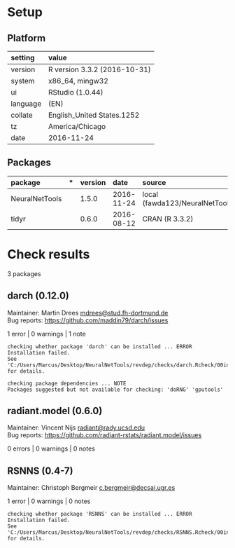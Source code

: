# Setup

## Platform

|setting  |value                        |
|:--------|:----------------------------|
|version  |R version 3.3.2 (2016-10-31) |
|system   |x86_64, mingw32              |
|ui       |RStudio (1.0.44)             |
|language |(EN)                         |
|collate  |English_United States.1252   |
|tz       |America/Chicago              |
|date     |2016-11-24                   |

## Packages

|package        |*  |version |date       |source                             |
|:--------------|:--|:-------|:----------|:----------------------------------|
|NeuralNetTools |   |1.5.0   |2016-11-24 |local (fawda123/NeuralNetTools@NA) |
|tidyr          |   |0.6.0   |2016-08-12 |CRAN (R 3.3.2)                     |

# Check results
3 packages

## darch (0.12.0)
Maintainer: Martin Drees <mdrees@stud.fh-dortmund.de>  
Bug reports: https://github.com/maddin79/darch/issues

1 error  | 0 warnings | 1 note 

```
checking whether package 'darch' can be installed ... ERROR
Installation failed.
See 'C:/Users/Marcus/Desktop/NeuralNetTools/revdep/checks/darch.Rcheck/00install.out' for details.

checking package dependencies ... NOTE
Packages suggested but not available for checking: 'doRNG' 'gputools'
```

## radiant.model (0.6.0)
Maintainer: Vincent Nijs <radiant@rady.ucsd.edu>  
Bug reports: https://github.com/radiant-rstats/radiant.model/issues

0 errors | 0 warnings | 0 notes

## RSNNS (0.4-7)
Maintainer: Christoph Bergmeir <c.bergmeir@decsai.ugr.es>

1 error  | 0 warnings | 0 notes

```
checking whether package 'RSNNS' can be installed ... ERROR
Installation failed.
See 'C:/Users/Marcus/Desktop/NeuralNetTools/revdep/checks/RSNNS.Rcheck/00install.out' for details.
```

